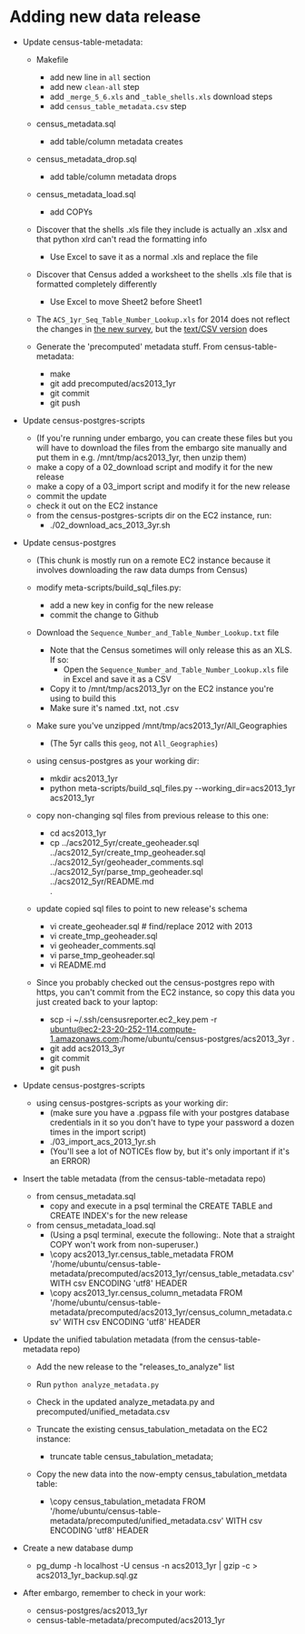 Adding new data release
=======================

- Update census-table-metadata:
    - Makefile
        - add new line in `all` section
        - add new `clean-all` step
        - add `_merge_5_6.xls` and `_table_shells.xls` download steps
        - add `census_table_metadata.csv` step
    - census_metadata.sql
        - add table/column metadata creates
    - census_metadata_drop.sql
        - add table/column metadata drops
    - census_metadata_load.sql
        - add COPYs

    - Discover that the shells .xls file they include is actually an .xlsx and that python xlrd can't read the formatting info
        - Use Excel to save it as a normal .xls and replace the file

    - Discover that Census added a worksheet to the shells .xls file that is formatted completely differently
        - Use Excel to move Sheet2 before Sheet1
    - The `ACS_1yr_Seq_Table_Number_Lookup.xls` for 2014 does not reflect the changes in [the new survey](https://www.census.gov/programs-surveys/acs/technical-documentation/table-and-geography-changes/2014/1-year.html), but the [text/CSV version](http://www2.census.gov/programs-surveys/acs/summary_file/2014/documentation/user_tools/ACS_1yr_Seq_Table_Number_Lookup.txt) does

    - Generate the 'precomputed' metadata stuff. From census-table-metadata:
        - make
        - git add precomputed/acs2013_1yr
        - git commit
        - git push

- Update census-postgres-scripts
    - (If you're running under embargo, you can create these files but you will have to download the files from the embargo site manually and put them in e.g. /mnt/tmp/acs2013_1yr, then unzip them)
    - make a copy of a 02_download script and modify it for the new release
    - make a copy of a 03_import script and modify it for the new release
    - commit the update
    - check it out on the EC2 instance
    - from the census-postgres-scripts dir on the EC2 instance, run:
        - ./02_download_acs_2013_3yr.sh

- Update census-postgres
    - (This chunk is mostly run on a remote EC2 instance because it involves downloading the raw data dumps from Census)

    - modify meta-scripts/build_sql_files.py:
        - add a new key in config for the new release
        - commit the change to Github

    - Download the `Sequence_Number_and_Table_Number_Lookup.txt` file
        - Note that the Census sometimes will only release this as an XLS. If so:
            - Open the `Sequence_Number_and_Table_Number_Lookup.xls` file in Excel and save it as a CSV
        - Copy it to /mnt/tmp/acs2013_1yr on the EC2 instance you're using to build this
        - Make sure it's named .txt, not .csv

    - Make sure you've unzipped /mnt/tmp/acs2013_1yr/All_Geographies
        - (The 5yr calls this `geog`, not `All_Geographies`)

    - using census-postgres as your working dir:
        - mkdir acs2013_1yr
        - python meta-scripts/build_sql_files.py --working_dir=acs2013_1yr acs2013_1yr

    - copy non-changing sql files from previous release to this one:
        - cd acs2013_1yr
        - cp ../acs2012_5yr/create_geoheader.sql \
             ../acs2012_5yr/create_tmp_geoheader.sql \
             ../acs2012_5yr/geoheader_comments.sql \
             ../acs2012_5yr/parse_tmp_geoheader.sql \
             ../acs2012_5yr/README.md \
             .

    - update copied sql files to point to new release's schema
        - vi create_geoheader.sql # find/replace 2012 with 2013
        - vi create_tmp_geoheader.sql
        - vi geoheader_comments.sql
        - vi parse_tmp_geoheader.sql
        - vi README.md

    - Since you probably checked out the census-postgres repo with https, you can't commit from the EC2 instance, so copy this data you just created back to your laptop:
        - scp -i ~/.ssh/censusreporter.ec2_key.pem -r \
            ubuntu@ec2-23-20-252-114.compute-1.amazonaws.com:/home/ubuntu/census-postgres/acs2013_3yr .
        - git add acs2013_3yr
        - git commit
        - git push

- Update census-postgres-scripts
    - using census-postgres-scripts as your working dir:
        - (make sure you have a .pgpass file with your postgres database credentials in it so you don't have to type your password a dozen times in the import script)
        - ./03_import_acs_2013_1yr.sh
        - (You'll see a lot of NOTICEs flow by, but it's only important if it's an ERROR)

- Insert the table metadata (from the census-table-metadata repo)
    - from census_metadata.sql
        - copy and execute in a psql terminal the CREATE TABLE and CREATE INDEX's for the new release
    - from census_metadata_load.sql
        - (Using a psql terminal, execute the following:. Note that a straight COPY won't work from non-superuser.)
        - \copy acs2013_1yr.census_table_metadata  FROM '/home/ubuntu/census-table-metadata/precomputed/acs2013_1yr/census_table_metadata.csv' WITH csv ENCODING 'utf8' HEADER
        - \copy acs2013_1yr.census_column_metadata FROM '/home/ubuntu/census-table-metadata/precomputed/acs2013_1yr/census_column_metadata.csv' WITH csv ENCODING 'utf8' HEADER

- Update the unified tabulation metadata (from the census-table-metadata repo)
    - Add the new release to the "releases_to_analyze" list
    - Run `python analyze_metadata.py`
    - Check in the updated analyze_metadata.py and precomputed/unified_metadata.csv

    - Truncate the existing census_tabulation_metadata on the EC2 instance:
        - truncate table census_tabulation_metadata;
    - Copy the new data into the now-empty census_tabulation_metdata table:
        - \copy census_tabulation_metadata FROM '/home/ubuntu/census-table-metadata/precomputed/unified_metadata.csv' WITH csv ENCODING 'utf8' HEADER

- Create a new database dump
    - pg_dump -h localhost -U census -n acs2013_1yr | gzip -c > acs2013_1yr_backup.sql.gz

- After embargo, remember to check in your work:
    - census-postgres/acs2013_1yr
    - census-table-metadata/precomputed/acs2013_1yr


